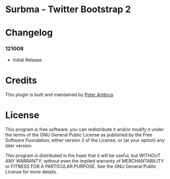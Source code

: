 Surbma - Twitter Bootstrap 2
=========

Changelog
===========

### 121008
* Initial Release

Credits
===========

This plugin is built and maintained by [Peter Ambrus](http://surbma.hu)

License
===========

This program is free software; you can redistribute it and/or modify it under the terms of the GNU General Public License as published by the Free Software Foundation; either version 2 of the License, or (at your option) any later version.

This program is distributed in the hope that it will be useful, but WITHOUT ANY WARRANTY; without even the implied warranty of MERCHANTABILITY or FITNESS FOR A PARTICULAR PURPOSE.  See the GNU General Public License for more details.

